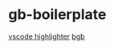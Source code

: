 # gb-boilerplate

[vscode highlighter](https://marketplace.visualstudio.com/items?itemName=donaldhays.rgbds-z80)
[bgb](http://bgb.bircd.org/)